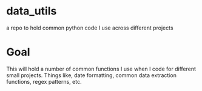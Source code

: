 # data_utils
a repo to hold common python code I use across different projects

# Goal
This will hold a number of common functions I use when I code for different small projects. Things like, date formatting, common data extraction functions, regex patterns, etc.
